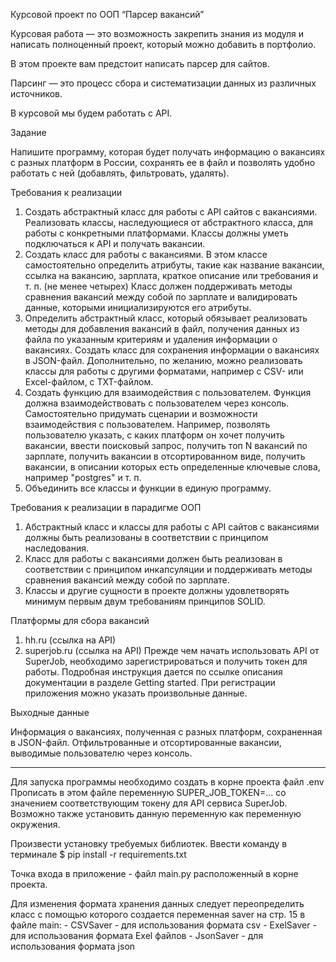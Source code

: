 Курсовой проект по ООП “Парсер вакансий”

Курсовая работа — это возможность закрепить знания из модуля и написать полноценный проект, 
который можно добавить в портфолио.

В этом проекте вам предстоит написать парсер для сайтов.

Парсинг — это процесс сбора и систематизации данных из различных источников.

В курсовой мы будем работать с API.

Задание

Напишите программу, которая будет получать информацию о вакансиях с разных платформ в России, сохранять ее в файл 
и позволять удобно работать с ней (добавлять, фильтровать, удалять).

Требования к реализации

1. Создать абстрактный класс для работы с API сайтов с вакансиями. Реализовать классы, наследующиеся 
от абстрактного класса, для работы с конкретными платформами. Классы должны уметь подключаться к API и получать вакансии.
2. Создать класс для работы с вакансиями. В этом классе самостоятельно определить атрибуты, такие как название вакансии, 
ссылка на вакансию, зарплата, краткое описание или требования и т. п. (не менее четырех) Класс должен поддерживать 
методы сравнения вакансий между собой по зарплате и валидировать данные, которыми инициализируются его атрибуты.
3. Определить абстрактный класс, который обязывает реализовать методы для добавления вакансий в файл, получения данных 
из файла по указанным критериям и удаления информации о вакансиях. Создать класс для сохранения информации о вакансиях 
в JSON-файл. Дополнительно, по желанию, можно реализовать классы для работы с другими форматами, например с CSV- 
или Excel-файлом, с TXT-файлом.
4. Создать функцию для взаимодействия с пользователем. Функция должна взаимодействовать с пользователем через консоль. 
Самостоятельно придумать сценарии и возможности взаимодействия с пользователем. Например, позволять пользователю 
указать, с каких платформ он хочет получить вакансии, ввести поисковый запрос, получить топ N вакансий по зарплате, 
получить вакансии в отсортированном виде, получить вакансии, в описании которых есть определенные ключевые слова, 
например "postgres" и т. п.
5. Объединить все классы и функции в единую программу.

Требования к реализации в парадигме ООП

1. Абстрактный класс и классы для работы с API сайтов с вакансиями должны быть реализованы в соответствии 
с принципом наследования.
2. Класс для работы с вакансиями должен быть реализован в соответствии с принципом инкапсуляции и поддерживать 
методы сравнения вакансий между собой по зарплате.
3. Классы и другие сущности в проекте должны удовлетворять минимум первым двум требованиям принципов SOLID.

Платформы для сбора вакансий

1. hh.ru (ссылка на API)
2. superjob.ru (ссылка на API)
    Прежде чем начать использовать API от SuperJob, необходимо зарегистрироваться и получить токен для работы. 
     Подробная инструкция дается по ссылке описания документации в разделе Getting started. 
        При регистрации приложения можно указать произвольные данные.

Выходные данные

Информация о вакансиях, полученная с разных платформ, сохраненная в JSON-файл.
Отфильтрованные и отсортированные вакансии, выводимые пользователю через консоль.

_______________________________________________________________________________________________________________________

Для запуска программы необходимо создать в корне проекта файл .env
Прописать в этом файле переменную SUPER_JOB_TOKEN=... со значением соответствующим токену для API сервиса SuperJob. 
Возможно также установить данную переменную как переменную окружения.

Произвести установку требуемых библиотек. Ввести команду в терминале
    $ pip install -r requirements.txt

Точка входа в приложение - файл main.py расположенный в корне проекта.

Для изменения формата хранения данных следует переопределить класс с помощью которого создается переменная saver 
на стр. 15 в файле main:
    - CSVSaver - для использования формата csv
    - ExelSaver - для использования формата Exel файлов
    - JsonSaver - для использования формата json